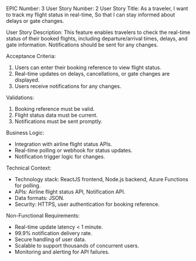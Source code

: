EPIC Number: 3
User Story Number: 2
User Story Title: As a traveler, I want to track my flight status in real-time, So that I can stay informed about delays or gate changes.

User Story Description: This feature enables travelers to check the real-time status of their booked flights, including departure/arrival times, delays, and gate information. Notifications should be sent for any changes.

Acceptance Criteria:
1. Users can enter their booking reference to view flight status.
2. Real-time updates on delays, cancellations, or gate changes are displayed.
3. Users receive notifications for any changes.

Validations:
1. Booking reference must be valid.
2. Flight status data must be current.
3. Notifications must be sent promptly.

Business Logic:
- Integration with airline flight status APIs.
- Real-time polling or webhook for status updates.
- Notification trigger logic for changes.

Technical Context:
- Technology stack: ReactJS frontend, Node.js backend, Azure Functions for polling.
- APIs: Airline flight status API, Notification API.
- Data formats: JSON.
- Security: HTTPS, user authentication for booking reference.

Non-Functional Requirements:
- Real-time update latency < 1 minute.
- 99.9% notification delivery rate.
- Secure handling of user data.
- Scalable to support thousands of concurrent users.
- Monitoring and alerting for API failures.
